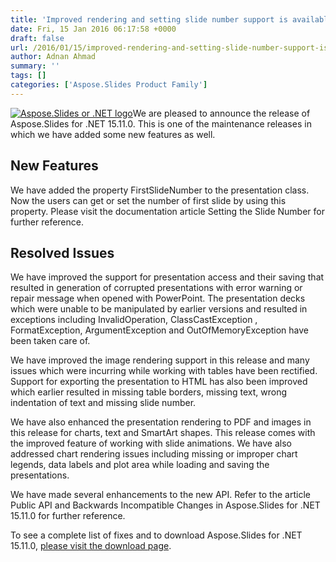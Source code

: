 ```yaml
---
title: 'Improved rendering and setting slide number support is available in Aspose.Slides for .NET 15.11.0'
date: Fri, 15 Jan 2016 06:17:58 +0000
draft: false
url: /2016/01/15/improved-rendering-and-setting-slide-number-support-is-available-in-aspose.slides-for-.net-15.11.0/
author: Adnan Ahmad
summary: ''
tags: []
categories: ['Aspose.Slides Product Family']
---
```


[![][1]](https://blog.aspose.com/wp-content/uploads/sites/2/2013/08/aspose-Slides-for-net_100.png)We are pleased to announce the release of Aspose.Slides for .NET 15.11.0. This is one of the maintenance releases in which we have added some new features as well.

## New Features

We have added the property FirstSlideNumber to the presentation class. Now the users can get or set the number of first slide by using this property. Please visit the documentation article Setting the Slide Number for further reference.

## Resolved Issues

We have improved the support for presentation access and their saving that resulted in generation of corrupted presentations with error warning or repair message when opened with PowerPoint. The presentation decks which were unable to be manipulated by earlier versions and resulted in exceptions including InvalidOperation, ClassCastException , FormatException, ArgumentException and OutOfMemoryException have been taken care of.

We have improved the image rendering support in this release and many issues which were incurring while working with tables have been rectified. Support for exporting the presentation to HTML has also been improved which earlier resulted in missing table borders, missing text, wrong indentation of text and missing slide number.

We have also enhanced the presentation rendering to PDF and images in this release for charts, text and SmartArt shapes. This release comes with the improved feature of working with slide animations. We have also addressed chart rendering issues including missing or improper chart legends, data labels and plot area while loading and saving the presentations.

We have made several enhancements to the new API. Refer to the article Public API and Backwards Incompatible Changes in Aspose.Slides for .NET 15.11.0 for further reference.

To see a complete list of fixes and to download Aspose.Slides for .NET 15.11.0, [please visit the download page][2].




[1]: https://blog.aspose.com/wp-content/uploads/sites/2/2013/08/aspose-Slides-for-net_100.png "Aspose.Slides or .NET logo"
[2]: http://www.aspose.com/community/files/51/.net-components/aspose.slides-for-.net/default.aspx




